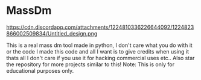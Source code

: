 # MassDm
https://cdn.discordapp.com/attachments/1224810336226644092/1224823866002509834/Untitled_design.png

This is a real mass dm tool made in python, I don't care what you do with it or the code I made this code and all I want is to give credits when using it thats all I don't care if you use it for hacking commercial uses etc..
Also star the repository for more projects similar to this!
Note: This is only for educational purposes only.
